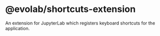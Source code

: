 # @evolab/shortcuts-extension

An extension for JupyterLab which registers keyboard shortcuts for the application.
